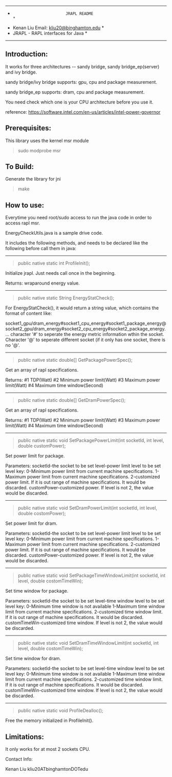 ********************************************************************************
*                            JRAPL README                                      *
* Kenan Liu Email: kliu20@binghamton.edu                                       *
* JRAPL - RAPL interfaces for Java			                       *
********************************************************************************


Introduction:
--------------------------------------------------------------

It works for three architectures -- sandy bridge, sandy bridge_ep(server) and ivy bridge.

sandy bridge/ivy bridge supports: gpu, cpu and package measurement.

sandy bridge_ep supports: dram, cpu and package measurement.

You need check which one is your CPU architecture before you use it.

reference: https://software.intel.com/en-us/articles/intel-power-governor

Prerequisites: 
--------------------------------------------------------------

This library uses the kernel msr module 

> sudo modprobe msr

To Build:
--------------------------------------------------------------

Generate the library for jni

>make

How to use:
--------------------------------------------------------------

Everytime you need root/sudo access to run the java code in order to access rapl msr.

EnergyCheckUtils.java is a sample drive code.

It includes the following methods, and needs to be declared like the following before call them in java:

--------------------------------------------------------------

> public native static int ProfileInit();	

Initialize jrapl. Just needs call once in the beginning.

Returns:
wraparound energy value.

--------------------------------------------------------------

> public native static String EnergyStatCheck();	

For EnergyStatCheck(), it would return a string value, which contains the format of content like: 

socket1_gpu/dram_energy#socket1_cpu_energy#socket1_package_energy@socket2_gpu/dram_energy#socket2_cpu_energy#socket2_package_energy....
character '#' to seperate the energy metric information wthin the socket. Character '@' to seperate different socket (if it only has one
socket, there is no '@'.

--------------------------------------------------------------

> public native static double[] GetPackagePowerSpec();

Get an array of rapl specifications.

Returns:
#1 TDP(Watt)
#2 Minimum power limit(Watt)
#3 Maximum power limit(Watt)
#4 Maximum time window(Second)

--------------------------------------------------------------

> public native static double[] GetDramPowerSpec();

Get an array of rapl specifications.

Returns:
#1 TDP(Watt)
#2 Minimum power limit(Watt)
#3 Maximum power limit(Watt)
#4 Maximum time window(Second)

--------------------------------------------------------------
	
> public native static void SetPackagePowerLimit(int socketId, int level, double customPower);

Set power limit for package.

Parameters:
socketId-the socket to be set
level-power limit level to be set
level key:
0-Minimum power limit from current machine specifications.
1-Maximum power limit from current machine specifications.
2-customized power limit. If it is out range of machine specifications. It would be discarded.
customPower-customized power. If level is not 2, the value would be discarded.

--------------------------------------------------------------

> public native static void SetDramPowerLimit(int socketId, int level, double costomPower);

Set power limit for dram.

Parameters:
socketId-the socket to be set
level-power limit level to be set
level key:
0-Minimum power limit from current machine specifications.
1-Maximum power limit from current machine specifications.
2-customized power limit. If it is out range of machine specifications. It would be discarded.
customPower-customized power. If level is not 2, the value would be discarded.

--------------------------------------------------------------

> public native static void SetPackageTimeWindowLimit(int socketId, int level, double costomTimeWin);

Set time window for package.

Parameters:
socketId-the socket to be set
level-time window level to be set
level key:
0-Minimum time window is not available
1-Maximum time window limit from current machine specifications.
2-customized time window limit. If it is out range of machine specifications. It would be discarded.
customTimeWin-customized time window. If level is not 2, the value would be discarded.

--------------------------------------------------------------

> public native static void SetDramTimeWindowLimit(int socketId, int level, double costomTimeWin);

Set time window for dram.

Parameters:
socketId-the socket to be set
level-time window level to be set
level key:
0-Minimum time window is not available
1-Maximum time window limit from current machine specifications.
2-customized time window limit. If it is out range of machine specifications. It would be discarded.
customTimeWin-customized time window. If level is not 2, the value would be discarded.

--------------------------------------------------------------

> public native static void ProfileDealloc();

Free the memory initialized in ProfileInit().


Limitations:
--------------------------------------------------------------

It only works for at most 2 sockets CPU. 


Contact Info:

Kenan Liu kliu20ATbinghamtonDOTedu
